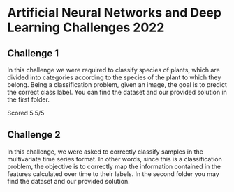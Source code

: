 # Artificial Neural Networks and Deep Learning Challenges 2022

## Challenge 1

In this challenge we were required to classify species of plants, which are divided into categories according to the species of the plant to which they belong. Being a classification problem, given an image, the goal is to predict the correct class label.
You can find the dataset and our provided solution in the first folder.

Scored 5.5/5

## Challenge 2 

In this challenge, we were asked to correctly classify samples in the multivariate time series format.
In other words, since this is a classification problem, the objective is to correctly map the information contained in the features calculated over time to their labels.
In the second folder you may find the dataset and our provided solution.

